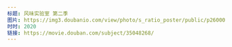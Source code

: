 ```yaml
---
标题: 风味实验室 第二季
图片: https://img3.doubanio.com/view/photo/s_ratio_poster/public/p2600052873.jpg
时时: 2020
链接: https://movie.douban.com/subject/35048268/
---
```

